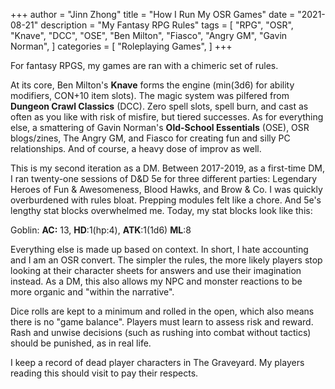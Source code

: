 +++
author = "Jinn Zhong"
title = "How I Run My OSR Games"
date = "2021-08-21"
description = "My Fantasy RPG Rules"
tags = [
    "RPG",
    "OSR",
    "Knave",
    "DCC",
    "OSE",
    "Ben Milton",
    "Fiasco",
    "Angry GM",
    "Gavin Norman",
]
categories = [
    "Roleplaying Games",
]
+++

For fantasy RPGS, my games are ran with a chimeric set of rules.

At its core, Ben Milton's **Knave** forms the engine (min(3d6) for ability modifiers, CON+10 item slots). The magic system was pilfered from **Dungeon Crawl Classics** (DCC). Zero spell slots, spell burn, and cast as often as you like with risk of misfire, but tiered successes. As for everything else, a smattering of Gavin Norman's **Old-School Essentials** (OSE), OSR blogs/zines, The Angry GM, and Fiasco for creating fun and silly PC relationships. And of course, a heavy dose of improv as well.

This is my second iteration as a DM. Between 2017-2019, as a first-time DM, I ran twenty-one sessions of D&D 5e for three different parties: Legendary Heroes of Fun & Awesomeness, Blood Hawks, and Brow & Co. I was quickly overburdened with rules bloat. Prepping modules felt like a chore. And 5e's lengthy stat blocks overwhelmed me. Today, my stat blocks look like this:

Goblin: **AC:** 13, **HD**:1(hp:4), **ATK**:1(1d6) **ML**:8

Everything else is made up based on context. In short, I hate accounting and I am an OSR convert. The simpler the rules, the more likely players stop looking at their character sheets for answers and use their imagination instead. As a DM, this also allows my NPC and monster reactions to be more organic and "within the narrative".

Dice rolls are kept to a minimum and rolled in the open, which also means there is no "game balance". Players must learn to assess risk and reward. Rash and unwise decisions (such as rushing into combat without tactics) should be punished, as in real life.

I keep a record of dead player characters in The Graveyard. My players reading this should visit to pay their respects.
